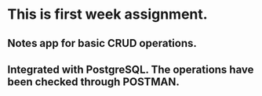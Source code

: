 # This is first week assignment.
## Notes app for basic CRUD operations.
## Integrated with PostgreSQL. The operations have been checked through POSTMAN.
 

